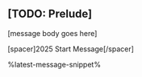## [TODO: Prelude]

[message body goes here]

[spacer]2025 Start Message[/spacer]

%latest-message-snippet%
